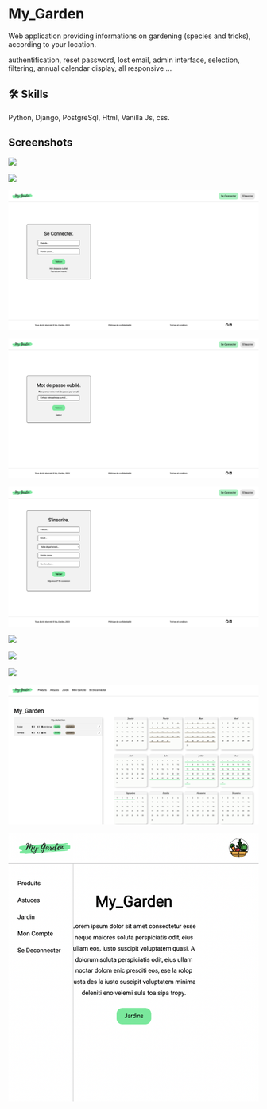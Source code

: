 # My_Garden

Web application providing informations on gardening (species and tricks), according to your location.

authentification, reset password, lost email, admin interface, selection, filtering, annual calendar display, all responsive ...



## 🛠 Skills
Python, Django, PostgreSql, Html, Vanilla Js, css.


## Screenshots

![](https://github.com/romainniamor/django_my_garden/blob/master/my_garden_project/my_garden_project/screens/screen1.png)

![](https://github.com/romainniamor/django_my_garden/blob/master/my_garden_project/my_garden_project/screens/screen1b.png)

![](https://github.com/romainniamor/django_my_garden/blob/master/my_garden_project/my_garden_project/screens/screen2.png)

![](https://github.com/romainniamor/django_my_garden/blob/master/my_garden_project/my_garden_project/screens/screen3.png)

![](https://github.com/romainniamor/django_my_garden/blob/master/my_garden_project/my_garden_project/screens/screen4.png)

![](https://github.com/romainniamor/django_my_garden/blob/master/my_garden_project/my_garden_project/screens/screen5.png)

![](https://github.com/romainniamor/django_my_garden/blob/master/my_garden_project/my_garden_project/screens/screen6.png)

![](https://github.com/romainniamor/django_my_garden/blob/master/my_garden_project/my_garden_project/screens/screen8.png)

![](https://github.com/romainniamor/django_my_garden/blob/master/my_garden_project/my_garden_project/screens/screen9.png)

![](https://github.com/romainniamor/django_my_garden/blob/master/my_garden_project/my_garden_project/screens/screen10.png)
